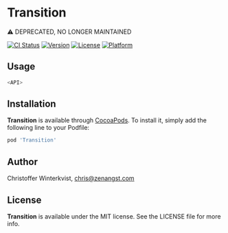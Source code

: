 # Transition

⚠️ DEPRECATED, NO LONGER MAINTAINED

[![CI Status](http://img.shields.io/travis/zenangst/Transition.svg?style=flat)](https://travis-ci.org/zenangst/Transition)
[![Version](https://img.shields.io/cocoapods/v/Transition.svg?style=flat)](http://cocoadocs.org/docsets/Transition)
[![License](https://img.shields.io/cocoapods/l/Transition.svg?style=flat)](http://cocoadocs.org/docsets/Transition)
[![Platform](https://img.shields.io/cocoapods/p/Transition.svg?style=flat)](http://cocoadocs.org/docsets/Transition)

## Usage

```swift
<API>
```

## Installation

**Transition** is available through [CocoaPods](http://cocoapods.org). To install
it, simply add the following line to your Podfile:

```ruby
pod 'Transition'
```

## Author

Christoffer Winterkvist, chris@zenangst.com

## License

**Transition** is available under the MIT license. See the LICENSE file for more info.
